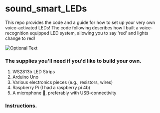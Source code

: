 # sound_smart_LEDs
This repo provides the code and a guide for how to set up your very own voice-activated LEDs! The code following describes how I built a voice-recognition equipped LED system, allowing you to say 'red' and lights change to red!

![Optional Text](../master/imgs/ws2813.jpg)

### The supplies you'll need if you'd like to build your own. 

1. WS2813b LED Strips
2. Arduino Uno
3. Various electronics pieces (e.g., resistors, wires)
4. Raspberry Pi (I had a raspberry pi 4b)
5. A microphone 🎤, preferably with USB-connectivity

### Instructions.

